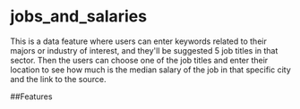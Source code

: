 # jobs_and_salaries
This is a data feature where users can enter keywords related to their majors or industry of interest, and they'll be suggested 5 job titles in that sector. Then the users can choose one of the job titles and enter their location to see how much is the median salary of the job in that specific city and the link to the source.

##Features
